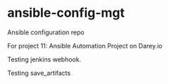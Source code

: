 # ansible-config-mgt
Ansible configuration repo

For project 11: Ansible Automation Project on Darey.io

Testing jenkins webhook.

Testing save_artifacts













